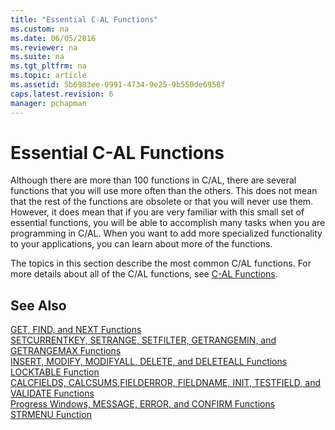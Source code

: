 ```yaml
---
title: "Essential C-AL Functions"
ms.custom: na
ms.date: 06/05/2016
ms.reviewer: na
ms.suite: na
ms.tgt_pltfrm: na
ms.topic: article
ms.assetid: 5b6983ee-0991-4734-9e25-9b550de6958f
caps.latest.revision: 6
manager: pchapman
---
```

# Essential C-AL Functions
Although there are more than 100 functions in C\/AL, there are several functions that you will use more often than the others. This does not mean that the rest of the functions are obsolete or that you will never use them. However, it does mean that if you are very familiar with this small set of essential functions, you will be able to accomplish many tasks when you are programming in C\/AL. When you want to add more specialized functionality to your applications, you can learn about more of the functions.  
  
 The topics in this section describe the most common C\/AL functions. For more details about all of the C\/AL functions, see [C\-AL Functions](../dynamics-nav/C-AL-Functions.md).  
  
## See Also  
 [GET, FIND, and NEXT Functions](../dynamics-nav/GET--FIND--and-NEXT-Functions.md)   
 [SETCURRENTKEY, SETRANGE, SETFILTER, GETRANGEMIN, and GETRANGEMAX Functions](../dynamics-nav/SETCURRENTKEY--SETRANGE--SETFILTER--GETRANGEMIN--and-GETRANGEMAX-Functions.md)   
 [INSERT, MODIFY, MODIFYALL, DELETE, and DELETEALL Functions](../dynamics-nav/INSERT--MODIFY--MODIFYALL--DELETE--and-DELETEALL-Functions.md)   
 [LOCKTABLE Function](../dynamics-nav/LOCKTABLE-Function.md)   
 [CALCFIELDS, CALCSUMS,FIELDERROR, FIELDNAME, INIT, TESTFIELD, and VALIDATE Functions](../dynamics-nav/CALCFIELDS--CALCSUMS-FIELDERROR--FIELDNAME--INIT--TESTFIELD--and-VALIDATE-Functions.md)   
 [Progress Windows, MESSAGE, ERROR, and CONFIRM Functions](../dynamics-nav/Progress-Windows--MESSAGE--ERROR--and-CONFIRM-Functions.md)   
 [STRMENU Function](../dynamics-nav/STRMENU-Function.md)